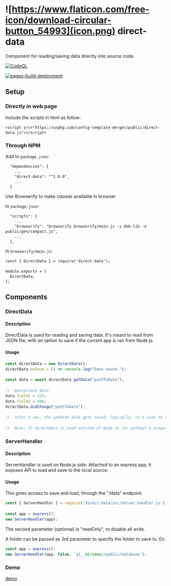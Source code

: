 # ![https://www.flaticon.com/free-icon/download-circular-button_54993](icon.png) direct-data
Component for reading/saving data directly into source code.

[![CodeQL](https://github.com/jacklehamster/direct-data/actions/workflows/codeql-analysis.yml/badge.svg)](https://github.com/jacklehamster/direct-data/actions/workflows/codeql-analysis.yml)

[![pages-build-deployment](https://github.com/jacklehamster/direct-data/actions/workflows/pages/pages-build-deployment/badge.svg)](https://github.com/jacklehamster/direct-data/actions/workflows/pages/pages-build-deployment)

## Setup

### Directly in web page

Include the scripts in html as follow:
```
<script src="https://unpkg.com/config-template-merger/public/direct-data.js"></script>
```


### Through NPM


Add to `package.json`:
```
  "dependencies": {
  	...
    "direct-data": "^1.0.0",
    ...
  }
```


Use Browserify to make classes available in browser

In `package.json`:
```
  "scripts": {
  	...
    "browserify": "browserify browserify/main.js -s dok-lib -o public/gen/compact.js",
    ...
  },

```

In `browserify/main.js`:
```
const { DirectData } = require('direct-data');

module.exports = {
  DirectData,
};
```

## Components

### DirectData

#### Description
DirectData is used for reading and saving data. It's meant to read from JSON file, with an option to save if the current app is ran from Node.js.

#### Usage

```javascript
const directData = new DirectData();
directData.onSave = () => console.log("Data saved.");

const data = await directData.getData("pathToData");

//	manipulate data
data.field1 = 123;
data.field2 = 456;
directData.didChange("pathToData");

//	after 3 sec, the updated data gets saved. Typically, it's used to save directly into the code base.

//	Note: If directData is used outside of Node.js (or without a proper dataWriter), then it can be used to just read data.

```

### ServerHandler

#### Description
ServerHandler is used on Node.js side. Attached to an express app, it exposes API to load and save to the local source.

#### Usage

This gives access to save and load, through the "/data" endpoint.
```javascript
const { ServerHandler } = require('direct-data/src/server-handler.js');

const app = express();
new ServerHandler(app);
```
The second parameter (optional) is "readOnly", to disable all write.

A folder can be passed as 3rd parameter to specify the folder to save to. Ex:
```javascript
const app = express();
new ServerHandler(app, false, `${__dirname}/public/database`);
```


### Demo

[demo](https://jacklehamster.github.io/direct-data/)